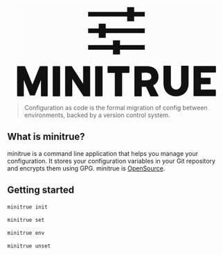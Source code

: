 <p align="center">
  <img src="assets/header.png">
</p>

> Configuration as code is the formal migration of config between environments, backed by a version control system.

## What is minitrue?

minitrue is a command line application that helps you manage your configuration. It stores your configuration variables
in your Git repository and encrypts them using GPG.
minitrue is [OpenSource](LICENSE).

## Getting started

```
minitrue init
```

```
minitrue set
```

```
minitrue env
```

```
minitrue unset
```


